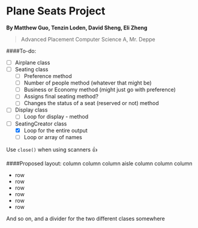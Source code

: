 # Plane Seats Project
**By Matthew Guo, Tenzin Loden, David Sheng, Eli Zheng**
> Advanced Placement Computer Science A, Mr. Deppe

####To-do:
  - [ ] Airplane class
  - [ ] Seating class
    - [ ] Preference method
    - [ ] Number of people method (whatever that might be)
    - [ ] Business or Economy method (might just go with preference)
    - [ ] Assigns final seating method?
    - [ ] Changes the status of a seat (reserved or not) method
  - [ ] Display class
    - [ ] Loop for display - method
  - [ ] SeatingCreator class
    - [x] Loop for the entire output
    - [ ] Loop or array of names

Use ```close()``` when using scanners :+1:

####Proposed layout:
 	 			column column column aisle column column column
- row
- row
- row
- row
- row
- row

And so on, and a divider for the two different clases somewhere
